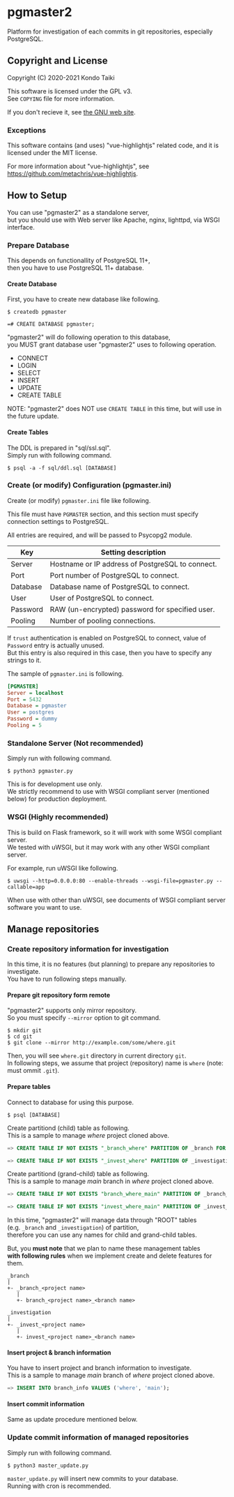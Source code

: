 # pgmaster2

Platform for investigation of each commits in git repositories, especially PostgreSQL.

## Copyright and License

Copyright (C) 2020-2021 Kondo Taiki

This software is licensed under the GPL v3.  
See `COPYING` file for more information.

If you don't recieve it, see [the GNU web site](http://www.gnu.org/licenses/).

### Exceptions

This software contains (and uses) "vue-highlightjs" related code,
and it is licensed under the MIT license.

For more information about "vue-highlightjs",
see https://github.com/metachris/vue-highlightjs.

## How to Setup

You can use "pgmaster2" as a standalone server,  
but you should use with Web server like Apache, nginx, lighttpd, via WSGI interface.

### Prepare Database

This depends on functionallity of PostgreSQL 11+,  
then you have to use PostgreSQL 11+ database.

#### Create Database

First, you have to create new database like following.

```
$ createdb pgmaster
```
```
=# CREATE DATABASE pgmaster;
```

"pgmaster2" will do following operation to this database,  
you MUST grant database user "pgmaster2" uses to following operation.

* CONNECT
* LOGIN
* SELECT
* INSERT
* UPDATE
* CREATE TABLE

NOTE: "pgmaster2" does NOT use `CREATE TABLE` in this time, but will use in the future update.

#### Create Tables

The DDL is prepared in "sql/ssl.sql".  
Simply run with following command.

```
$ psql -a -f sql/ddl.sql [DATABASE]
```

### Create (or modify) Configuration (pgmaster.ini)

Create (or modify) `pgmaster.ini` file like following.

This file must have `PGMASTER` section, and this section must specify connection settings to PostgreSQL.

All entries are required, and will be passed to Psycopg2 module.

| Key      | Setting description                              |
| -------- | ------------------------------------------------ |
| Server   | Hostname or IP address of PostgreSQL to connect. |
| Port     | Port number of PostgreSQL to connect.            |
| Database | Database name of PostgreSQL to connect.          |
| User     | User of PostgreSQL to connect.                   |
| Password | RAW (un-encrypted) password for specified user.  |
| Pooling  | Number of pooling connections.                   |

If `trust` authentication is enabled on PostgreSQL to connect, value of `Password` entry is actually unused.  
But this entry is also required in this case, then you have to specify any strings to it.  

The sample of `pgmaster.ini` is following.

```ini
[PGMASTER]
Server = localhost
Port = 5432
Database = pgmaster
User = postgres
Password = dummy
Pooling = 5
```

### Standalone Server (Not recommended)

Simply run with following command.

```
$ python3 pgmaster.py
```

This is for development use only.  
We strictly recommend to use with WSGI compliant server (mentioned below) 
for production deployment.

### WSGI (Highly recommended)

This is build on Flask framework, so it will work with some WSGI compliant server.  
We tested with uWSGI, but it may work with any other WSGI compliant server.

For example, run uWSGI like following.

```
$ uwsgi --http=0.0.0.0:80 --enable-threads --wsgi-file=pgmaster.py --callable=app
```

When use with other than uWSGI, see documents of WSGI compliant server software you want to use.

## Manage repositories

### Create repository information for investigation

In this time, it is no features (but planning) to prepare any repositories to investigate.  
You have to run following steps manually.

#### Prepare git repository form remote

"pgmaster2" supports only mirror repository.  
So you must specify `--mirror` option to git command.

```
$ mkdir git
$ cd git
$ git clone --mirror http://example.com/some/where.git
```

Then, you will see `where.git` directory in current directory `git`.  
In following steps, we assume that project (repository) name is `where` (note: must ommit `.git`).

#### Prepare tables

Connect to database for using this purpose.

```
$ psql [DATABASE]
```

Create partitiond (child) table as following.  
This is a sample to manage *where* project cloned above.

```sql
=> CREATE TABLE IF NOT EXISTS "_branch_where" PARTITION OF _branch FOR VALUES IN ('where') PARTITION BY list ( branch );

=> CREATE TABLE IF NOT EXISTS "_invest_where" PARTITION OF _investigation FOR VALUES IN ('where') PARTITION BY list ( branch );
```

Create partitiond (grand-child) table as following.  
This is a sample to manage *main* branch in *where* project cloned above.

```sql
=> CREATE TABLE IF NOT EXISTS "branch_where_main" PARTITION OF _branch_where FOR VALUES IN ('main');

=> CREATE TABLE IF NOT EXISTS "invest_where_main" PARTITION OF _invest_where FOR VALUES IN ('main');
```

In this time, "pgmaster2" will manage data through "ROOT" tables  
(e.g. `_branch` and `_investigation`) of partition,  
therefore you can use any names for child and grand-child tables.

But, you **must note** that we plan to name these management tables  
**with following rules** when we implement create and delete features for them.

```
_branch
|
+- _branch_<project name>
   |
   +- branch_<project name>_<branch name>

_investigation
|
+- _invest_<project name>
   |
   +- invest_<project name>_<branch name>
```

#### Insert project & branch information

You have to insert project and branch information to investigate.  
This is a sample to manage *main* branch of *where* project cloned above.

```sql
=> INSERT INTO branch_info VALUES ('where', 'main');
```

#### Insert commit information

Same as update procedure mentioned below.

### Update commit information of managed repositories

Simply run with following command.

```
$ python3 master_update.py
```

`master_update.py` will insert new commits to your database.  
Running with cron is recommended.
